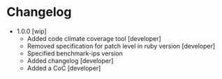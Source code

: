 Changelog
=========

  - 1.0.0 [wip]
    * Added code climate coverage tool [developer]
    * Removed specification for patch level in ruby version [developer]
    * Specified benchmark-ips version
    * Added changelog [developer]
    * Added a CoC [developer]

